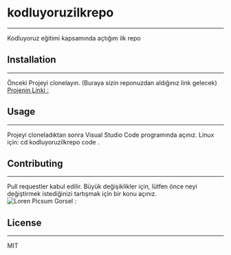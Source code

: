 # kodluyoruzilkrepo
----------------------------------------------------------------------------------------------------------------------------
Kodluyoruz eğitimi kapsamında açtığım ilk repo

## Installation
----------------------------------------------------------------------------------------------------------------------------
Önceki Projeyi clonelayın. (Buraya sizin reponuzdan aldığınız link gelecek) 
[Projenin Linki : ](https://github.com/YilmazCanTok/kodluyoruzilkrepo)


## Usage
----------------------------------------------------------------------------------------------------------------------------
Projeyi cloneladıktan sonra Visual Studio Code programında açınız.
Linux için:
 cd kodluyoruzilkrepo
 code .

 ## Contributing
 ---------------------------------------------------------------------------------------------------------------------------
 Pull requestler kabul edilir. Büyük değişiklikler için, lütfen önce neyi değiştirmek istediğinizi tartışmak için bir konu açınız.
 ![Loren Picsum Gorsel : ](https://www.google.com/search?q=aslan+resmi&sxsrf=AOaemvKiPyfZyXNLXxOVb2rlr1mV3ZNTmw:1640889597988&source=lnms&tbm=isch&sa=X&sqi=2&ved=2ahUKEwiGyOmMloz1AhV7SmwGHawYB_0Q_AUoAXoECAEQAw&biw=1920&bih=961&dpr=1#imgrc=HtZrUdB4BE6gsM)

 ## License 
 ---------------------------------------------------------------------------------------------------------------------------
 MIT

